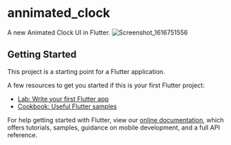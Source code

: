 # annimated_clock

A new Animated Clock UI in Flutter.
![Screenshot_1616751556](https://user-images.githubusercontent.com/61883398/112612956-90e8de00-8e45-11eb-9258-28c878da078e.png)




## Getting Started

This project is a starting point for a Flutter application.

A few resources to get you started if this is your first Flutter project:

- [Lab: Write your first Flutter app](https://flutter.dev/docs/get-started/codelab)
- [Cookbook: Useful Flutter samples](https://flutter.dev/docs/cookbook)

For help getting started with Flutter, view our
[online documentation](https://flutter.dev/docs), which offers tutorials,
samples, guidance on mobile development, and a full API reference.
